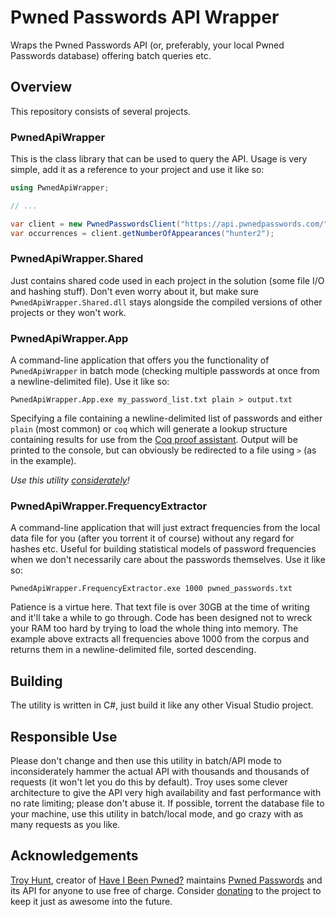 # Pwned Passwords API Wrapper
Wraps the Pwned Passwords API (or, preferably, your local Pwned Passwords database) offering batch queries etc.

## Overview
This repository consists of several projects.

### PwnedApiWrapper
This is the class library that can be used to query the API. Usage is very simple, add it as a reference to your project and use it like so:

```csharp
using PwnedApiWrapper;

// ...

var client = new PwnedPasswordsClient("https://api.pwnedpasswords.com/");
var occurrences = client.getNumberOfAppearances("hunter2");
```

### PwnedApiWrapper.Shared
Just contains shared code used in each project in the solution (some file I/O and hashing stuff). Don't even worry about it, but make sure `PwnedApiWrapper.Shared.dll` stays alongside the compiled versions of other projects or they won't work.

### PwnedApiWrapper.App
A command-line application that offers you the functionality of `PwnedApiWrapper` in batch mode (checking multiple passwords at once from a newline-delimited file). Use it like so:

```
PwnedApiWrapper.App.exe my_password_list.txt plain > output.txt
```

Specifying a file containing a newline-delimited list of passwords and either `plain` (most common) or `coq` which will generate a lookup structure containing results for use from the [Coq proof assistant](https://coq.inria.fr). Output will be printed to the console, but can obviously be redirected to a file using `>` (as in the example).

*Use this utility [considerately](#responsible-use)!*

### PwnedApiWrapper.FrequencyExtractor
A command-line application that will just extract frequencies from the local data file for you (after you torrent it of course) without any regard for hashes etc. Useful for building statistical models of password frequencies when we don't necessarily care about the passwords themselves. Use it like so:

```
PwnedApiWrapper.FrequencyExtractor.exe 1000 pwned_passwords.txt
```

Patience is a virtue here. That text file is over 30GB at the time of writing and it'll take a while to go through. Code has been designed not to wreck your RAM too hard by trying to load the whole thing into memory. The example above extracts all frequencies above 1000 from the corpus and returns them in a newline-delimited file, sorted descending.

## Building
The utility is written in C#, just build it like any other Visual Studio project.

## Responsible Use
Please don't change and then use this utility in batch/API mode to inconsiderately hammer the actual API with thousands and thousands of requests (it won't let you do this by default). Troy uses some clever architecture to give the API very high availability and fast performance with no rate limiting; please don't abuse it. If possible, torrent the database file to your machine, use this utility in batch/local mode, and go crazy with as many requests as you like.

## Acknowledgements
[Troy Hunt](https://www.troyhunt.com), creator of [Have I Been Pwned?](https://haveibeenpwned.com) maintains [Pwned Passwords](https://haveibeenpwned.com/Passwords) and its API for anyone to use free of charge. Consider [donating](https://haveibeenpwned.com/Donate) to the project to keep it just as awesome into the future. 
